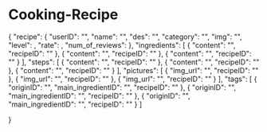 # Cooking-Recipe

{
    "recipe": {
        "userID": "",
        "name": "",
        "des": "",
        "category": "",
        "img": "",
        "level": ,
        "rate": ,
        "num_of_reviews": 
    },
    "ingredients": [
        {
            "content": "",
            "recipeID": ""
        },
        {
            "content": "",
            "recipeID": ""
        },
        {
            "content": "",
            "recipeID": ""
        }
    ],
    "steps": [
        {
            "content": "",
            "recipeID": ""
        },
        {
            "content": "",
            "recipeID": ""
        },
        {
            "content": "",
            "recipeID": ""
        }
    ],
    "pictures": [
        {
            "img_url": "",
            "recipeID": ""
        },
        {
            "img_url": "",
            "recipeID": ""
        },
        {
            "img_url": "",
            "recipeID": ""
        }
    ],
    "tags": [
        {
            "originID": "",
            "main_ingredientID": "",
            "recipeID": ""
        },
        {
            "originID": "",
            "main_ingredientID": "",
            "recipeID": ""
        },
         {
            "originID": "",
            "main_ingredientID": "",
            "recipeID": ""
        }
    ]

}
